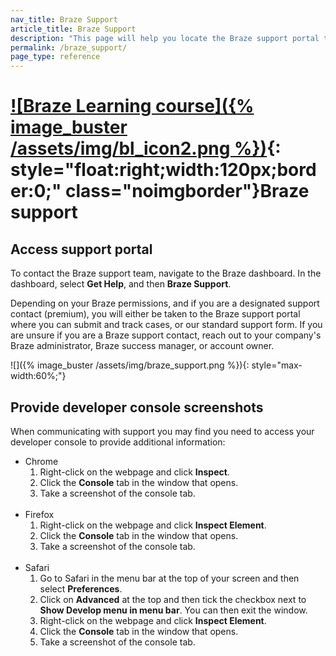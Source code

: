 ```yaml
---
nav_title: Braze Support
article_title: Braze Support
description: "This page will help you locate the Braze support portal to submit Braze product feedback. This page will only accessible to Braze customers."
permalink: /braze_support/
page_type: reference
---
```


# [![Braze Learning course]({% image_buster /assets/img/bl_icon2.png %})](https://learning.braze.com/the-braze-support-portal/){: style="float:right;width:120px;border:0;" class="noimgborder"}Braze support

## Access support portal

To contact the Braze support team, navigate to the Braze dashboard. In the dashboard, select **Get Help**, and then **Braze Support**. 

Depending on your Braze permissions, and if you are a designated support contact (premium), you will either be taken to the Braze support portal where you can submit and track cases, or our standard support form. If you are unsure if you are a Braze support contact, reach out to your company's Braze administrator, Braze success manager, or account owner.

![]({% image_buster /assets/img/braze_support.png %}){: style="max-width:60%;"}

## Provide developer console screenshots

When communicating with support you may find you need to access your developer console to provide additional information:
- Chrome
  1. Right-click on the webpage and click **Inspect**.
  2. Click the **Console** tab in the window that opens.
  3. Take a screenshot of the console tab.<br><br>
- Firefox
  1. Right-click on the webpage and click **Inspect Element**.
  2. Click the **Console** tab in the window that opens.
  3. Take a screenshot of the console tab.<br><br>
- Safari
  1. Go to Safari in the menu bar at the top of your screen and then select **Preferences**.
  2. Click on **Advanced** at the top and then tick the checkbox next to **Show Develop menu in menu bar**. You can then exit the window.
  3. Right-click on the webpage and click **Inspect Element**.
  4. Click the **Console** tab in the window that opens.
  5. Take a screenshot of the console tab.
